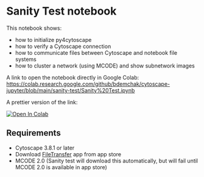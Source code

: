 # Sanity Test notebook

This notebook shows:
* how to initialize py4cytoscape
* how to verify a Cytoscape connection
* how to communicate files between Cytoscape and notebook file systems
* how to cluster a network (using MCODE) and show subnetwork images

A link to open the notebook directly in Google Colab:
https://colab.research.google.com/github/bdemchak/cytoscape-jupyter/blob/main/sanity-test/Sanity%20Test.ipynb

A prettier version of the link:

[![Open In Colab](https://colab.research.google.com/assets/colab-badge.svg)](https://colab.research.google.com/github/bdemchak/cytoscape-jupyter/blob/main/sanity-test/Sanity%20Test.ipynb)

## Requirements
* Cytoscape 3.8.1 or later
* Download [FileTransfer](http://apps.cytoscape.org/apps/filetransfer) app from app store
* MCODE 2.0 (Sanity test will download this automatically, but will fail until MCODE 2.0 is available in app store)
